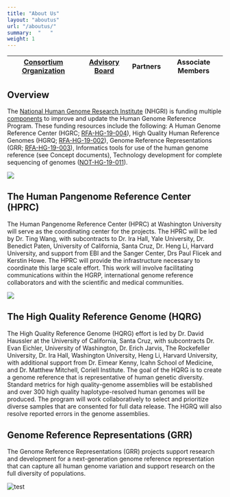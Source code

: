 ```yaml
---
title: "About Us"
layout: "aboutus"
url: "/aboutus/"
summary:  "   "
weight: 1
---
```


| [Consortium Organization](/consortium/) | [Advisory Board](/advisory/)  | Partners | Associate Members |
| ---         |    ----     |      ---      | ---  |


## Overview

The [National Human Genome Research Institute](https://www.genome.gov/) (NHGRI) is funding multiple [components](https://www.genome.gov/Funded-Programs-Projects/Human-Genome-Reference-Program#overview) to improve and update the Human Genome Reference Program. These funding resources include the following: A Human Genome Reference Center (HGRC; [RFA-HG-19-004](https://grants.nih.gov/grants/guide/rfa-files/rfa-hg-19-004.html)), High Quality Human Reference Genomes (HGRQ; [RFA-HG-19-002](https://grants.nih.gov/grants/guide/rfa-files/rfa-hg-19-002.html)), Genome Reference Representations (GRR; [RFA-HG-19-003](https://grants.nih.gov/grants/guide/rfa-files/rfa-hg-19-003.html)), Informatics tools for use of the human genome reference (see Concept documents), Technology development for complete sequencing of genomes ([NOT-HG-19-011](https://grants.nih.gov/grants/guide/notice-files/NOT-HG-19-011.html)).

![](https://media.bizj.us/view/img/10428030/washington-university-2014-003*1200xx5472-3084-0-0.jpg)
## The Human Pangenome Reference Center (HPRC)
The Human Pangenome Reference Center (HPRC) at Washington University will serve as the coordinating center for the projects. The HPRC will be led by Dr. Ting Wang, with subcontracts to Dr. Ira Hall, Yale University, Dr. Benedict Paten, University of California, Santa Cruz, Dr. Heng Li, Harvard University, and support from EBI and the Sanger Center, Drs Paul Flicek and Kerstin Howe. The HPRC will provide the infrastructure necessary to coordinate this large scale effort. This work will involve facilitating communications within the HGRP, international genome reference collaborators and with the scientific and medical communities.

![](https://admission.ucla.edu/sites/default/files/slider-main-image/05-royce-2x.jpg)

## The High Quality Reference Genome (HQRG)
The High Quality Reference Genome (HQRG) effort is led by Dr. David Haussler at the University of California, Santa Cruz, with subcontracts Dr. Evan Eichler, University of Washington, Dr. Erich Jarvis, The Rockefeller University, Dr. Ira Hall, Washington University, Heng Li, Harvard University, with additional support from Dr. Eimear Kenny, Icahn School of Medicine, and Dr. Matthew Mitchell, Coriell Institute. The goal of the HQRG is to create a genome reference that is representative of human genetic diversity. Standard metrics for high quality-genome assemblies will be established and over 300 high quality haplotype-resolved human genomes will be produced. The program will work collaboratively to select and prioritize diverse samples that are consented for full data release. The HGRQ will also resolve reported errors in the genome assemblies.


## Genome Reference Representations (GRR)
The Genome Reference Representations (GRR) projects support research and development for a next-generation genome reference representation that can capture all human genome variation and support research on the full diversity of populations.

![test](/img/HPRCMap.png)